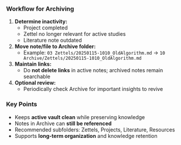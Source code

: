 

### Workflow for Archiving

1. **Determine inactivity:**  
   - Project completed  
   - Zettel no longer relevant for active studies  
   - Literature note outdated  
2. **Move note/file to Archive folder:**  
   - Example: `03 Zettels/20250115-1010_OldAlgorithm.md` → `10 Archive/Zettels/20250115-1010_OldAlgorithm.md`  
3. **Maintain links:**  
   - Do **not delete links** in active notes; archived notes remain searchable  
4. **Optional review:**  
   - Periodically check Archive for important insights to revive  


### Key Points

- Keeps **active vault clean** while preserving knowledge  
- Notes in Archive can **still be referenced**  
- Recommended subfolders: Zettels, Projects, Literature, Resources  
- Supports **long-term organization** and knowledge retention